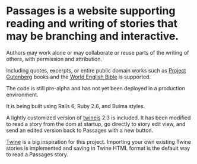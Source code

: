 # Passages is a website supporting reading and writing of stories that may be branching and interactive.

Authors may work alone or may collaborate or reuse parts of the writing of others, with permission and attribution.

Including quotes, excerpts, or entire public domain works such as [Project Gutenberg](https://www.gutenberg.org/) books and the [World English Bible](https://worldenglish.bible/) is supported.

The code is still pre-alpha and has not yet been deployed in a production environment.

It is being built using Rails 6, Ruby 2.6, and Bulma styles.

A lightly customized version of [twinejs](https://github.com/klembot/twinejs) 2.3 is included. It has been modified to read a story from the dom at startup, go directly to story edit view, and send an edited version back to Passages with a new button. 

[Twine](https://twinery.org) is a big inspiration for this project. Importing your own existing Twine stories is implemented and saving in Twine HTML format is the default way to read a Passages story. 
